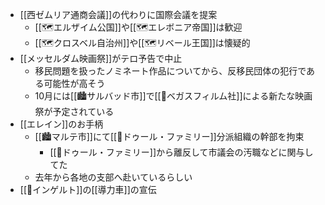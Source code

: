 - [[西ゼムリア通商会議]]の代わりに国際会議を提案
	- [[🗺️エルザイム公国]]や[[🗺️エレボニア帝国]]は歓迎
	- [[🗺️クロスベル自治州]]や[[🗺️リベール王国]]は懐疑的
- [[メッセルダム映画祭]]がテロ予告で中止
	- 移民問題を扱ったノミネート作品についてから、反移民団体の犯行である可能性が高そう
	- 10月には[[🏙️サルバッド市]]で[[🏢ベガスフィルム社]]による新たな映画祭が予定されている
- [[エレイン]]のお手柄
	- [[🏙️マルテ市]]にて[[🏢ドゥール・ファミリー]]分派組織の幹部を拘束
		- [[🏢ドゥール・ファミリー]]から離反して市議会の汚職などに関与してた
	- 去年から各地の支部へ赴いているらしい
- [[🏢インゲルト]]の[[導力車]]の宣伝